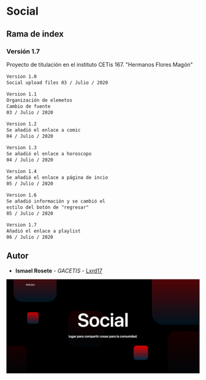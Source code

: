 # Social
## Rama de index
### Versión 1.7

Proyecto de titulación en el instituto CETis 167.
"Hermanos Flores Magón"

```
Version 1.0
Social upload files 03 / Julio / 2020

```
```
Version 1.1 
Organización de elemetos
Cambio de fuente 
03 / Julio / 2020
```
```
Version 1.2
Se añadió el enlace a comic
04 / Julio / 2020
```
```
Version 1.3
Se añadió el enlace a horoscopo
04 / Julio / 2020
```
```
Version 1.4
Se añadió el enlace a página de incio
05 / Julio / 2020
```
```
Version 1.6
Se añadió información y se cambió el 
estilo del botón de "regresar"
05 / Julio / 2020
```
```
Version 1.7
Añadió el enlace a playlist
06 / Julio / 2020
```
## Autor
* **Ismael Rosete** - *GACETIS* - [Lxrd17](https://github.com/Lxrd17)

![alt text](cover.jpg)